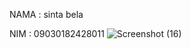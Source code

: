 NAMA : sinta bela


NIM : 09030182428011
![Screenshot (16)](https://github.com/user-attachments/assets/a2df5b74-6ce5-4a22-bbee-eee0bff23360)
